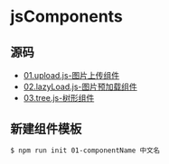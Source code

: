 # jsComponents

## 源码
* [01.upload.js-图片上传组件](https://github.com/twinkle77/jsComponents/tree/master/01.upload)
* [02.lazyLoad.js-图片预加载组件](https://github.com/twinkle77/jsComponents/tree/master/02.lazyLoad)
* [03.tree.js-树形组件](https://github.com/twinkle77/jsComponents/tree/master/03.tree)
<!--new -->

## 新建组件模板
```sh
$ npm run init 01-componentName 中文名
```